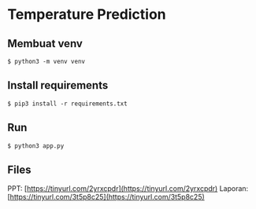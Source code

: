 # Temperature Prediction
## Membuat venv
`$ python3 -m venv venv`
## Install requirements
`$ pip3 install -r requirements.txt`
## Run
`$ python3 app.py`
## Files
PPT: [https://tinyurl.com/2yrxcpdr](https://tinyurl.com/2yrxcpdr)
Laporan: [https://tinyurl.com/3t5p8c25](https://tinyurl.com/3t5p8c25)
